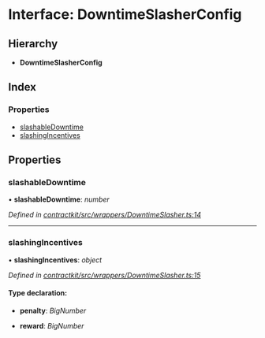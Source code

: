# Interface: DowntimeSlasherConfig

## Hierarchy

* **DowntimeSlasherConfig**

## Index

### Properties

* [slashableDowntime](_wrappers_downtimeslasher_.downtimeslasherconfig.md#slashabledowntime)
* [slashingIncentives](_wrappers_downtimeslasher_.downtimeslasherconfig.md#slashingincentives)

## Properties

###  slashableDowntime

• **slashableDowntime**: *number*

*Defined in [contractkit/src/wrappers/DowntimeSlasher.ts:14](https://github.com/celo-org/celo-monorepo/blob/master/packages/contractkit/src/wrappers/DowntimeSlasher.ts#L14)*

___

###  slashingIncentives

• **slashingIncentives**: *object*

*Defined in [contractkit/src/wrappers/DowntimeSlasher.ts:15](https://github.com/celo-org/celo-monorepo/blob/master/packages/contractkit/src/wrappers/DowntimeSlasher.ts#L15)*

#### Type declaration:

* **penalty**: *BigNumber*

* **reward**: *BigNumber*
